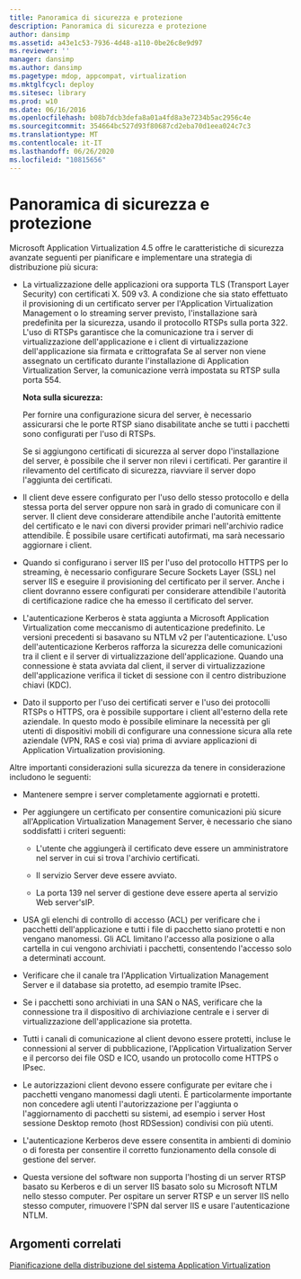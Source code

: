```yaml
---
title: Panoramica di sicurezza e protezione
description: Panoramica di sicurezza e protezione
author: dansimp
ms.assetid: a43e1c53-7936-4d48-a110-0be26c8e9d97
ms.reviewer: ''
manager: dansimp
ms.author: dansimp
ms.pagetype: mdop, appcompat, virtualization
ms.mktglfcycl: deploy
ms.sitesec: library
ms.prod: w10
ms.date: 06/16/2016
ms.openlocfilehash: b08b7dcb3defa8a01a4fd8a3e7234b5ac2956c4e
ms.sourcegitcommit: 354664bc527d93f80687cd2eba70d1eea024c7c3
ms.translationtype: MT
ms.contentlocale: it-IT
ms.lasthandoff: 06/26/2020
ms.locfileid: "10815656"
---
```

# Panoramica di sicurezza e protezione


Microsoft Application Virtualization 4.5 offre le caratteristiche di sicurezza avanzate seguenti per pianificare e implementare una strategia di distribuzione più sicura:

-   La virtualizzazione delle applicazioni ora supporta TLS (Transport Layer Security) con certificati X. 509 v3. A condizione che sia stato effettuato il provisioning di un certificato server per l'Application Virtualization Management o lo streaming server previsto, l'installazione sarà predefinita per la sicurezza, usando il protocollo RTSPs sulla porta 322. L'uso di RTSPs garantisce che la comunicazione tra i server di virtualizzazione dell'applicazione e i client di virtualizzazione dell'applicazione sia firmata e crittografata Se al server non viene assegnato un certificato durante l'installazione di Application Virtualization Server, la comunicazione verrà impostata su RTSP sulla porta 554.

    **Nota sulla sicurezza:**

    Per fornire una configurazione sicura del server, è necessario assicurarsi che le porte RTSP siano disabilitate anche se tutti i pacchetti sono configurati per l'uso di RTSPs.

    Se si aggiungono certificati di sicurezza al server dopo l'installazione del server, è possibile che il server non rilevi i certificati. Per garantire il rilevamento del certificato di sicurezza, riavviare il server dopo l'aggiunta dei certificati.

-   Il client deve essere configurato per l'uso dello stesso protocollo e della stessa porta del server oppure non sarà in grado di comunicare con il server. Il client deve considerare attendibile anche l'autorità emittente del certificato e le navi con diversi provider primari nell'archivio radice attendibile. È possibile usare certificati autofirmati, ma sarà necessario aggiornare i client.

-   Quando si configurano i server IIS per l'uso del protocollo HTTPS per lo streaming, è necessario configurare Secure Sockets Layer (SSL) nel server IIS e eseguire il provisioning del certificato per il server. Anche i client dovranno essere configurati per considerare attendibile l'autorità di certificazione radice che ha emesso il certificato del server.

-   L'autenticazione Kerberos è stata aggiunta a Microsoft Application Virtualization come meccanismo di autenticazione predefinito. Le versioni precedenti si basavano su NTLM v2 per l'autenticazione. L'uso dell'autenticazione Kerberos rafforza la sicurezza delle comunicazioni tra il client e il server di virtualizzazione dell'applicazione. Quando una connessione è stata avviata dal client, il server di virtualizzazione dell'applicazione verifica il ticket di sessione con il centro distribuzione chiavi (KDC).

-   Dato il supporto per l'uso dei certificati server e l'uso dei protocolli RTSPs o HTTPS, ora è possibile supportare i client all'esterno della rete aziendale. In questo modo è possibile eliminare la necessità per gli utenti di dispositivi mobili di configurare una connessione sicura alla rete aziendale (VPN, RAS e così via) prima di avviare applicazioni di Application Virtualization provisioning.

Altre importanti considerazioni sulla sicurezza da tenere in considerazione includono le seguenti:

-   Mantenere sempre i server completamente aggiornati e protetti.

-   Per aggiungere un certificato per consentire comunicazioni più sicure all'Application Virtualization Management Server, è necessario che siano soddisfatti i criteri seguenti:

    -   L'utente che aggiungerà il certificato deve essere un amministratore nel server in cui si trova l'archivio certificati.

    -   Il servizio Server deve essere avviato.

    -   La porta 139 nel server di gestione deve essere aperta al servizio Web server'sIP.

-   USA gli elenchi di controllo di accesso (ACL) per verificare che i pacchetti dell'applicazione e tutti i file di pacchetto siano protetti e non vengano manomessi. Gli ACL limitano l'accesso alla posizione o alla cartella in cui vengono archiviati i pacchetti, consentendo l'accesso solo a determinati account.

-   Verificare che il canale tra l'Application Virtualization Management Server e il database sia protetto, ad esempio tramite IPsec.

-   Se i pacchetti sono archiviati in una SAN o NAS, verificare che la connessione tra il dispositivo di archiviazione centrale e i server di virtualizzazione dell'applicazione sia protetta.

-   Tutti i canali di comunicazione al client devono essere protetti, incluse le connessioni al server di pubblicazione, l'Application Virtualization Server e il percorso dei file OSD e ICO, usando un protocollo come HTTPS o IPsec. 

-   Le autorizzazioni client devono essere configurate per evitare che i pacchetti vengano manomessi dagli utenti. È particolarmente importante non concedere agli utenti l'autorizzazione per l'aggiunta o l'aggiornamento di pacchetti su sistemi, ad esempio i server Host sessione Desktop remoto (host RDSession) condivisi con più utenti.

-   L'autenticazione Kerberos deve essere consentita in ambienti di dominio o di foresta per consentire il corretto funzionamento della console di gestione del server.

-   Questa versione del software non supporta l'hosting di un server RTSP basato su Kerberos e di un server IIS basato solo su Microsoft NTLM nello stesso computer. Per ospitare un server RTSP e un server IIS nello stesso computer, rimuovere l'SPN dal server IIS e usare l'autenticazione NTLM.

## Argomenti correlati


[Pianificazione della distribuzione del sistema Application Virtualization](planning-for-application-virtualization-system-deployment.md)

 

 





